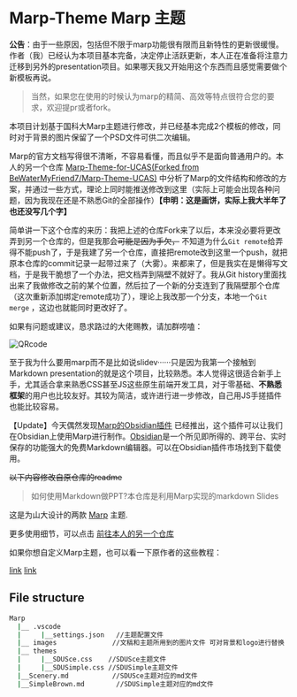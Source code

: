 # Marp-Theme  Marp 主题

**公告**：由于一些原因，包括但不限于marp功能很有限而且新特性的更新很缓慢。作者（我）已经认为本项目基本完备，决定停止活跃更新，本人正在准备将注意力迁移到另外的presentation项目。如果哪天我又开始用这个东西而且感觉需要做个新模板再说。

> 当然，如果您在使用的时候认为marp的精简、高效等特点很符合您的要求，欢迎提pr或者fork。

本项目计划基于国科大Marp主题进行修改，并已经基本完成2个模板的修改，同时对于背景的图片保留了一个PSD文件可供二次编辑。

Marp的官方文档写得很不清晰，不容易看懂，而且似乎不是面向普通用户的。本人的另一个仓库
[Marp-Theme-for-UCAS(Forked from BeWaterMyFriend7/Marp-Theme-UCAS)](https://github.com/szw0407/Marp-Theme-for-UCAS)
中分析了Marp的文件结构和修改的方案，并通过一些方式，理论上同时能推送修改到这里（实际上可能会出现各种问题，因为我现在还是不熟悉Git的全部操作）**【申明：这是画饼，实际上我大半年了也还没写几个字】**

简单讲一下这个仓库的来历：我把上述的仓库Fork来了以后，本来没必要将更改弄到另一个仓库的，但是我那会~~可能是因为手欠，~~ 不知道为什么`Git remote`给弄得不能push了，于是我建了另一个仓库，直接把remote改到这里一个push，就把原本仓库的commit记录一起带过来了（大雾）。来都来了，但是我实在是懒得写文档，于是我干脆想了一个办法，把文档弄到隔壁不就好了。我从Git history里面找出来了我做修改之前的某个位置，然后拉了一个新的分支连到了我隔壁那个仓库（这次重新添加绑定remote成功了），理论上我改那一个分支，本地一个`Git merge` ，这边也就能同时更改好了。

如果有问题或建议，恳求路过的大佬赐教，请加群唠嗑：

![QRcode](https://szw0407.github.io/images/QQgroup.jpg)

至于我为什么要用marp而不是比如说slidev······只是因为我第一个接触到Markdown presentation的就是这个项目，比较熟悉。本人觉得这很适合新手上手，尤其适合拿来熟悉CSS甚至JS这些原生前端开发工具，对于零基础、**不熟悉框架**的用户也比较友好。其较为简洁，或许进行进一步修改，自己用JS手搓插件也能比较容易。

【Update】今天偶然发现[Marp的Obsidian插件](https://github.com/JichouP/obsidian-marp-plugin) 已经推出，这个插件可以让我们在Obsidian上使用Marp进行制作。[Obsidian](https://obsidian.md/)是一个所见即所得的、跨平台、实时保存的功能强大的免费Markdown编辑器。可以在Obsidian插件市场找到下载使用。

~~以下内容修改自原仓库的readme~~

> 如何使用Markdown做PPT?本仓库是利用Marp实现的markdown Slides

这是为山大设计的两款 [Marp](https://github.com/marp-team/marp) 主题.

更多使用细节，可以点击 [前往本人的另一个仓库](https://github.com/szw0407/Marp-Theme-for-UCAS)

如果你想自定义Marp主题，也可以看一下原作者的这些教程：

[link](https://zhuanlan.zhihu.com/p/449668027)
[link](https://mdnice.com/writing/9cb2de742bed48d0b131e35d653515f2)

## File structure

```bash
Marp
  |__ .vscode
  |     |__settings.json   //主题配置文件
  |__ images              //文稿和主题所用到的图片文件 可对背景和logo进行替换
  |__ themes
  |     |__SDUSce.css    //SDUSce主题文件
  |     |__SDUSimple.css //SDUSimple主题文件
  |__Scenery.md           //SDUSce主题对应的md文件
  |__SimpleBrown.md        //SDUSimple主题对应的md文件
```
